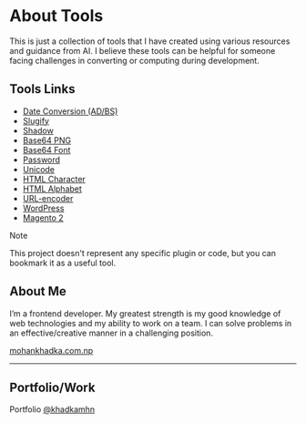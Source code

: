 # About Tools
This is just a collection of tools that I have created using various resources and guidance from AI. I believe these tools can be helpful for someone facing challenges in converting or computing during development.

## Tools Links
* [Date Conversion (AD/BS)](https://khadkamhn.github.io/tools/date.html)
* [Slugify](https://khadkamhn.github.io/tools/slugify.html)
* [Shadow](https://khadkamhn.github.io/tools/shadow.html)
* [Base64 PNG](https://khadkamhn.github.io/tools/base64-png.html)
* [Base64 Font](https://khadkamhn.github.io/tools/base64-font.html)
* [Password](https://khadkamhn.github.io/tools/password.html)
* [Unicode](https://khadkamhn.github.io/tools/unicode.html)
* [HTML Character](https://khadkamhn.github.io/tools/html-character.html)
* [HTML Alphabet](https://khadkamhn.github.io/tools/html-alphabet.html)
* [URL-encoder](https://khadkamhn.github.io/tools/url-encoder.html)
* [WordPress](https://khadkamhn.github.io/tools/wordpress.html)
* [Magento 2](https://khadkamhn.github.io/tools/magento.html)

> [!NOTE]
> This project doesn't represent any specific plugin or code, but you can bookmark it as a useful tool.

## About Me
I’m a frontend developer. My greatest strength is my good knowledge of web technologies and my ability to work on a team. I can solve problems in an effective/creative manner in a challenging position.

[mohankhadka.com.np](https://mohankhadka.com.np/)

***
## Portfolio/Work
Portfolio [@khadkamhn](https://codecanyon.net/user/khadkamhn)
